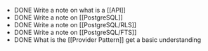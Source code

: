- DONE Write a note on what is a [[API]]
- DONE Write a note on [[PostgreSQL]]
- DONE Write a note on [[PostgreSQL/RLS]]
- DONE Write a note on [[PostgreSQL/FTS]]
- DONE What is the [[Provider Pattern]] get a basic understanding